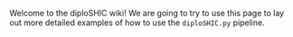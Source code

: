 Welcome to the diploSHIC wiki! We are going to try to use this page to lay out more detailed examples of how to use the `diploSHIC.py` pipeline. 
